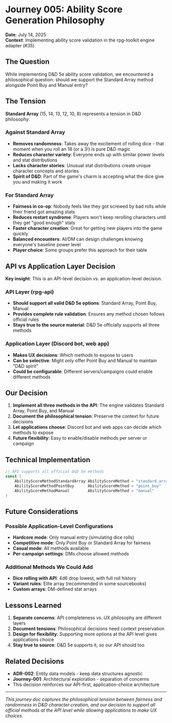 # Journey 005: Ability Score Generation Philosophy

**Date**: July 14, 2025  
**Context**: Implementing ability score validation in the rpg-toolkit engine adapter (#35)

## The Question

While implementing D&D 5e ability score validation, we encountered a philosophical question: should we support the Standard Array method alongside Point Buy and Manual entry?

## The Tension

**Standard Array** (15, 14, 13, 12, 10, 8) represents a tension in D&D philosophy:

### Against Standard Array
- **Removes randomness**: Takes away the excitement of rolling dice - that moment when you roll an 18 (or a 3!) is pure D&D magic
- **Reduces character variety**: Everyone ends up with similar power levels and stat distributions
- **Lacks character stories**: Unusual stat distributions create unique character concepts and stories
- **Spirit of D&D**: Part of the game's charm is accepting what the dice give you and making it work

### For Standard Array  
- **Fairness in co-op**: Nobody feels like they got screwed by bad rolls while their friend got amazing stats
- **Reduces restart syndrome**: Players won't keep rerolling characters until they get "good enough" stats
- **Faster character creation**: Great for getting new players into the game quickly
- **Balanced encounters**: AI/DM can design challenges knowing everyone's baseline power level
- **Player choice**: Some groups prefer this approach for their table

## API vs Application Layer Decision

**Key insight**: This is an API-level decision vs. an application-level decision.

### API Layer (rpg-api)
- **Should support all valid D&D 5e options**: Standard Array, Point Buy, Manual
- **Provides complete rule validation**: Ensures any method chosen follows official rules
- **Stays true to the source material**: D&D 5e officially supports all three methods

### Application Layer (Discord bot, web app)
- **Makes UX decisions**: Which methods to expose to users
- **Can be selective**: Might only offer Point Buy and Manual to maintain "D&D spirit"
- **Could be configurable**: Different servers/campaigns could enable different methods

## Our Decision

1. **Implement all three methods in the API**: The engine validates Standard Array, Point Buy, and Manual
2. **Document the philosophical tension**: Preserve the context for future decisions
3. **Let applications choose**: Discord bot and web apps can decide which methods to expose
4. **Future flexibility**: Easy to enable/disable methods per server or campaign

## Technical Implementation

```go
// API supports all official D&D 5e methods
const (
    AbilityScoreMethodStandardArray AbilityScoreMethod = "standard_array"
    AbilityScoreMethodPointBuy      AbilityScoreMethod = "point_buy" 
    AbilityScoreMethodManual        AbilityScoreMethod = "manual"
)
```

## Future Considerations

### Possible Application-Level Configurations
- **Hardcore mode**: Only manual entry (simulating dice rolls)
- **Competitive mode**: Only Point Buy or Standard Array for fairness
- **Casual mode**: All methods available
- **Per-campaign settings**: DMs choose allowed methods

### Additional Methods We Could Add
- **Dice rolling with API**: 4d6 drop lowest, with full roll history
- **Variant rules**: Elite array (recommended in some sourcebooks)
- **Custom arrays**: DM-defined stat arrays

## Lessons Learned

1. **Separate concerns**: API completeness vs. UX philosophy are different layers
2. **Document tensions**: Philosophical decisions need context preservation
3. **Design for flexibility**: Supporting more options at the API level gives applications choice
4. **Stay true to source**: D&D 5e supports it, so our API should too

## Related Decisions

- **ADR-002**: Entity data models - keep data structures agnostic
- **Journey-001**: Architectural exploration - separation of concerns
- This decision reinforces our API-first, application-choice architecture

---

*This journey doc captures the philosophical tension between fairness and randomness in D&D character creation, and our decision to support all official methods at the API level while allowing applications to make UX choices.*